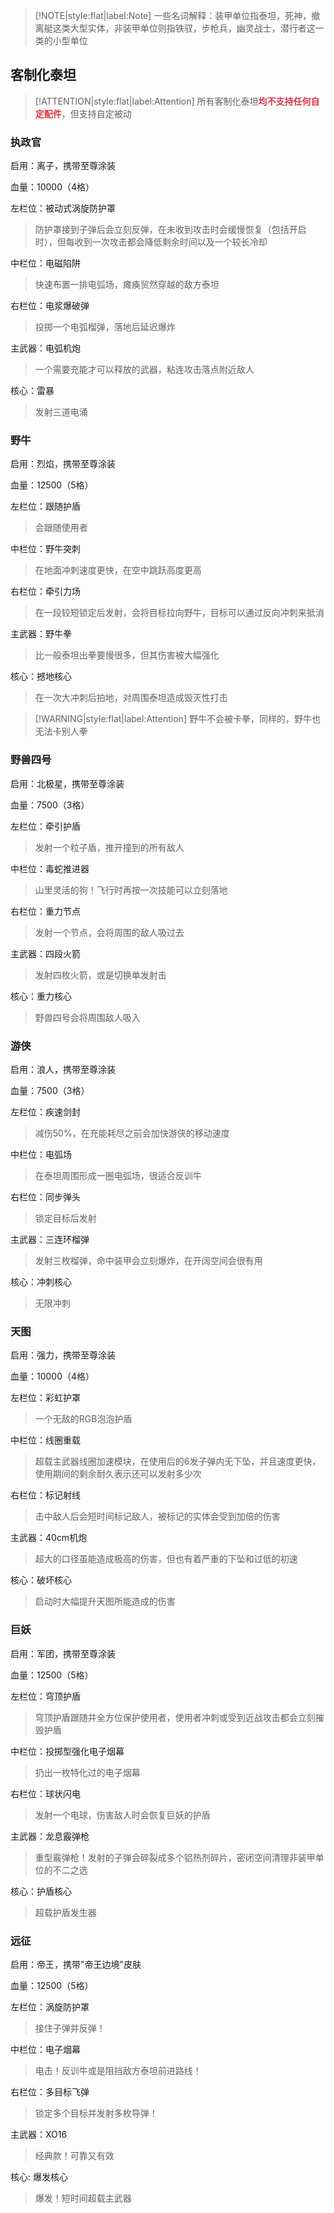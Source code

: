 > [!NOTE|style:flat|label:Note]
> 一些名词解释：装甲单位指泰坦，死神，撤离艇这类大型实体，非装甲单位则指铁驭，步枪兵，幽灵战士，潜行者这一类的小型单位

## 客制化泰坦

> [!ATTENTION|style:flat|label:Attention]
> 所有客制化泰坦<strong><font color="#dc3545">均不支持任何自定配件</font></strong>，但支持自定被动

### 执政官

启用：离子，携带至尊涂装

血量：10000（4格）

左栏位：被动式涡旋防护罩

> 防护罩接到子弹后会立刻反弹，在未收到攻击时会缓慢恢复（包括开启时），但每收到一次攻击都会降低剩余时间以及一个较长冷却

中栏位：电磁陷阱

> 快速布置一排电弧场，瘫痪贸然穿越的敌方泰坦

右栏位：电浆爆破弹

> 投掷一个电弧榴弹，落地后延迟爆炸

主武器：电弧机炮

> 一个需要充能才可以释放的武器，粘连攻击落点附近敌人

核心：雷暴

> 发射三道电涌

### 野牛

启用：烈焰，携带至尊涂装

血量：12500（5格）

左栏位：跟随护盾

> 会跟随使用者

中栏位：野牛突刺

> 在地面冲刺速度更快，在空中跳跃高度更高

右栏位：牵引力场

> 在一段较短锁定后发射，会将目标拉向野牛，目标可以通过反向冲刺来抵消

主武器：野牛拳

> 比一般泰坦出拳要慢很多，但其伤害被大幅强化

核心：撼地核心

> 在一次大冲刺后拍地，对周围泰坦造成毁灭性打击

> [!WARNING|style:flat|label:Attention]
> 野牛不会被卡拳，同样的，野牛也无法卡别人拳

### 野兽四号

启用：北极星，携带至尊涂装

血量：7500（3格）

左栏位：牵引护盾

> 发射一个粒子盾，推开撞到的所有敌人

中栏位：毒蛇推进器

> 山里灵活的狗！飞行时再按一次技能可以立刻落地

右栏位：重力节点

> 发射一个节点，会将周围的敌人吸过去

主武器：四段火箭

> 发射四枚火箭，或是切换单发射击

核心：重力核心

> 野兽四号会将周围敌人吸入

### 游侠

启用：浪人，携带至尊涂装

血量：7500（3格）

左栏位：疾速剑封

> 减伤50%，在充能耗尽之前会加快游侠的移动速度

中栏位：电弧场

> 在泰坦周围形成一圈电弧场，很适合反训牛

右栏位：同步弹头

> 锁定目标后发射

主武器：三连环榴弹

> 发射三枚榴弹，命中装甲会立刻爆炸，在开阔空间会很有用

核心：冲刺核心

> 无限冲刺

### 天图

启用：强力，携带至尊涂装

血量：10000（4格）

左栏位：彩虹护罩

> 一个无敌的RGB泡泡护盾

中栏位：线圈重载

> 超载主武器线圈加速模块，在使用后的6发子弹内无下坠，并且速度更快，使用期间的剩余耐久表示还可以发射多少次

右栏位：标记射线

> 击中敌人后会短时间标记敌人，被标记的实体会受到加倍的伤害

主武器：40cm机炮

> 超大的口径虽能造成极高的伤害，但也有着严重的下坠和过低的初速

核心：破坏核心

> 启动时大幅提升天图所能造成的伤害

### 巨妖

启用：军团，携带至尊涂装

血量：12500（5格）

左栏位：穹顶护盾

> 穹顶护盾跟随并全方位保护使用者，使用者冲刺或受到近战攻击都会立刻摧毁护盾

中栏位：投掷型强化电子烟幕

> 扔出一枚特化过的电子烟幕

右栏位：球状闪电

> 发射一个电球，伤害敌人时会恢复巨妖的护盾

主武器：龙息霰弹枪

> 重型霰弹枪！发射的子弹会碎裂成多个铝热剂碎片，密闭空间清理非装甲单位的不二之选

核心：护盾核心

> 超载护盾发生器

### 远征

启用：帝王，携带"帝王边境"皮肤

血量：12500（5格）

左栏位：涡旋防护罩

> 接住子弹并反弹！

中栏位：电子烟幕

> 电击！反训牛或是阻挡敌方泰坦前进路线！

右栏位：多目标飞弹

> 锁定多个目标并发射多枚导弹！

主武器：XO16

> 经典款！可靠又有效

核心: 爆发核心

> 爆发！短时间超载主武器